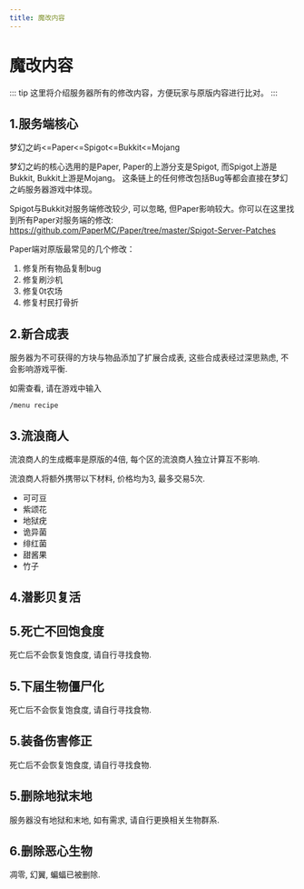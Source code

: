 ```yaml
---
title: 魔改内容
---
```

# 魔改内容

::: tip
这里将介绍服务器所有的修改内容，方便玩家与原版内容进行比对。
:::

## 1.服务端核心

梦幻之屿<=Paper<=Spigot<=Bukkit<=Mojang

梦幻之屿的核心选用的是Paper, Paper的上游分支是Spigot, 而Spigot上游是Bukkit, Bukkit上游是Mojang。 
这条链上的任何修改包括Bug等都会直接在梦幻之屿服务器游戏中体现。

Spigot与Bukkit对服务端修改较少, 可以忽略, 但Paper影响较大。你可以在这里找到所有Paper对服务端的修改: https://github.com/PaperMC/Paper/tree/master/Spigot-Server-Patches

Paper端对原版最常见的几个修改：
1. 修复所有物品复制bug
2. 修复刷沙机
3. 修复0t农场
4. 修复村民打骨折

## 2.新合成表

服务器为不可获得的方块与物品添加了扩展合成表, 这些合成表经过深思熟虑, 不会影响游戏平衡.

如需查看, 请在游戏中输入 

```
/menu recipe
```

## 3.流浪商人
流浪商人的生成概率是原版的4倍, 每个区的流浪商人独立计算互不影响. 

流浪商人将额外携带以下材料, 价格均为3, 最多交易5次.
* 可可豆
* 紫颂花
* 地狱疣
* 诡异菌
* 绯红菌
* 甜酱果
* 竹子

## 4.潜影贝复活


## 5.死亡不回饱食度

死亡后不会恢复饱食度, 请自行寻找食物.

## 5.下届生物僵尸化

死亡后不会恢复饱食度, 请自行寻找食物.

## 5.装备伤害修正

死亡后不会恢复饱食度, 请自行寻找食物.

## 5.删除地狱末地

服务器没有地狱和末地, 如有需求, 请自行更换相关生物群系.

## 6.删除恶心生物

凋零, 幻翼, 蝙蝠已被删除.
